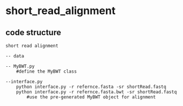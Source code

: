 # short_read_alignment



## code structure

```shell
short read alignment

-- data

-- MyBWT.py
	#define the MyBWT class

--interface.py
	python interface.py -r refernce.fasta -sr shortRead.fastq
	python interface.py -r refernce.fasta.bwt -sr shortRead.fastq
		#use the pre-generated MyBWT object for alignment
	
```





